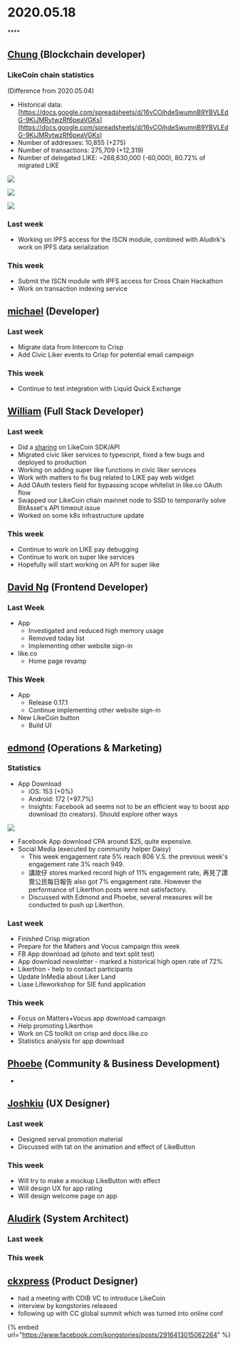 # 2020.05.18

\*\*\*\*

## [Chung ](https://like.co/chungwu)\(Blockchain developer\)

### LikeCoin chain statistics

\(Difference from 2020.05.04\)

* Historical data: [https://docs.google.com/spreadsheets/d/16vCOjhdeSwumnB9YBVLEdG-9KjJMRytwzRf6peaVGKs](https://docs.google.com/spreadsheets/d/16vCOjhdeSwumnB9YBVLEdG-9KjJMRytwzRf6peaVGKs)
* Number of addresses: 10,855 \(+275\)
* Number of transactions: 275,709 \(+12,319\)
* Number of delegated LIKE: ~268,630,000 \(-60,000\), 80.72% of migrated LIKE

![](../.gitbook/assets/image%20%2837%29.png)

![](../.gitbook/assets/image%20%2825%29.png)

![](../.gitbook/assets/image%20%2836%29.png)

### Last week

* Working on IPFS access for the ISCN module, combined with Aludirk's work on IPFS data serialization

### This week

* Submit the ISCN module with IPFS access for Cross Chain Hackathon
* Work on transaction indexing service

## [michael](httsp://like.co/michaelcheung) \(Developer\)

### Last week

* Migrate data from Intercom to Crisp
* Add Civic Liker events to Crisp for potential email campaign

### This week

* Continue to test integration with Liquid Quick Exchange

## [William](https://like.co/williamchong007) \(Full Stack Developer\)

### Last week

* Did a [sharing](https://docs.google.com/presentation/d/1cJtSVHdlKqBde8HihJFX3_W4OSwJPDLsdwgvl1GB5f8/edit#slide=id.p) on LikeCoin SDK/API
* Migrated civic liker services to typescript, fixed a few bugs and deployed to production 
* Working on adding super like functions in civic liker services
* Work with matters to fix bug related to LIKE pay web widget
* Add OAuth testers field for bypassing scope whitelist in like.co OAuth flow
* Swapped our LikeCoin chain mainnet node to SSD to temporarily solve BitAsset's API timeout issue
* Worked on some k8s infrastructure update

### This week

* Continue to work on LIKE pay debugging
* Continue to work on super like services
* Hopefully will start working on API for super like

## [David Ng](https://github.com/nwingt) \(Frontend Developer\)

### Last Week

* App
  * Investigated and reduced high memory usage
  * Removed today list
  * Implementing other website sign-in
* like.co
  * Home page revamp

### This Week

* App
  * Release 0.17.1
  * Continue implementing other website sign-in
* New LikeCoin button
  * Build UI

## [**edmond**](https://like.co/edmondyu) **\(Operations & Marketing\)**

### **Statistics**

* App Download
  * iOS: 153 \(+0%\)
  * Android: 172 \(+97.7%\)
  * Insights: Facebook ad seems not to be an efficient way to boost app download \(to creators\).  Should explore other ways

![](../.gitbook/assets/image%20%2839%29.png)

* Facebook App download CPA around $25, quite expensive.
* Social Media \(executed by community helper Daisy\)
  * This week engagement rate 5% reach 806 V.S. the previous week's engagement rate 3% reach 949.
  * 講故仔 stores marked record high of 11% engagement rate, 再見了讚賞公民每日報告 also got 7% engagement rate. However the performance of Likerthon posts were not satisfactory.
  * Discussed with Edmond and Phoebe, several measures will be conducted to push up Likerthon.

### Last week

* Finished Crisp migration 
* Prepare for the Matters and Vocus campaign this week
* FB App download ad \(photo and text split test\)
* App download newsletter - marked a historical high open rate of 72%
* Likerthon - help to contact participants
* Update InMedia about Liker Land
* Liase Lifeworkshop for SIE fund application 

### This week

* Focus on Matters+Vocus app download campaign
* Help promoting Likerthon
* Work on CS toolkit on crisp and docs.like.co
* Statistics analysis for app download

## [Phoebe](https://like.co/phoebe_fb) \(Community & Business Development\) <a id="fbf6"></a>

* 
## [Joshkiu](https://like.co/joshkiu) \(UX Designer\)

### Last week

* Designed serval promotion material
* Discussed with tat on the animation and effect of LikeButton

### This week

* Will try to make a mockup LikeButton with effect
* Will design UX for app rating
* Will design welcome page on app

## [Aludirk](https://like.co/aludirk) \(System Architect\) <a id="fbf6"></a>

### Last week

### This week

## [ckxpress](https://like.co/ckxpress) \(Product Designer\) <a id="fbf6"></a>

* had a meeting with CDIB VC to introduce LikeCoin 
* interview by kongstories released 
* following up with CC global summit which was turned into online conf

{% embed url="https://www.facebook.com/kongstories/posts/2916413015062264" %}



